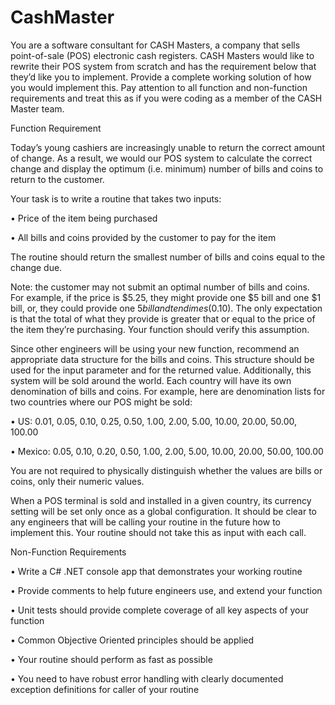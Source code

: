 # CashMaster

You are a software consultant for CASH Masters, a company that sells point-of-sale (POS) electronic cash registers.  CASH Masters would like to rewrite their POS system from scratch and has the requirement below that they’d like you to implement. Provide a complete working solution of how you would implement this. Pay attention to all function and non-function requirements and treat this as if you were coding as a member of the CASH Master team.


Function Requirement

Today’s young cashiers are increasingly unable to return the correct amount of change.  As a result, we would our POS system to calculate the correct change and display the optimum (i.e. minimum) number of bills and coins to return to the customer.

 

Your task is to write a routine that takes two inputs:

•             Price of the item being purchased

•             All bills and coins provided by the customer to pay for the item


The routine should return the smallest number of bills and coins equal to the change due.


Note: the customer may not submit an optimal number of bills and coins. For example, if the price is $5.25, they might provide one $5 bill and one $1 bill, or, they could provide one $5 bill and ten dimes ($0.10).  The only expectation is that the total of what they provide is greater that or equal to the price of the item they’re purchasing.  Your function should verify this assumption.


Since other engineers will be using your new function, recommend an appropriate data structure for the bills and coins. This structure should be used for the input parameter and for the returned value.  Additionally, this system will be sold around the world.  Each country will have its own denomination of bills and coins. For example, here are denomination lists for two countries where our POS might be sold:


•             US: 0.01, 0.05, 0.10, 0.25, 0.50, 1.00, 2.00, 5.00, 10.00, 20.00, 50.00, 100.00

•             Mexico: 0.05, 0.10, 0.20, 0.50, 1.00, 2.00, 5.00, 10.00, 20.00, 50.00, 100.00


You are not required to physically distinguish whether the values are bills or coins, only their numeric values.


When a POS terminal is sold and installed in a given country, its currency setting will be set only once as a global configuration.  It should be clear to any engineers that will be calling your routine in the future how to implement this.  Your routine should not take this as input with each call.

  

  Non-Function Requirements

•             Write a C# .NET console app that demonstrates your working routine

•             Provide comments to help future engineers use, and extend your function

•             Unit tests should provide complete coverage of all key aspects of your function

•             Common Objective Oriented principles should be applied

•             Your routine should perform as fast as possible

•             You need to have robust error handling with clearly documented exception definitions for caller of your routine
